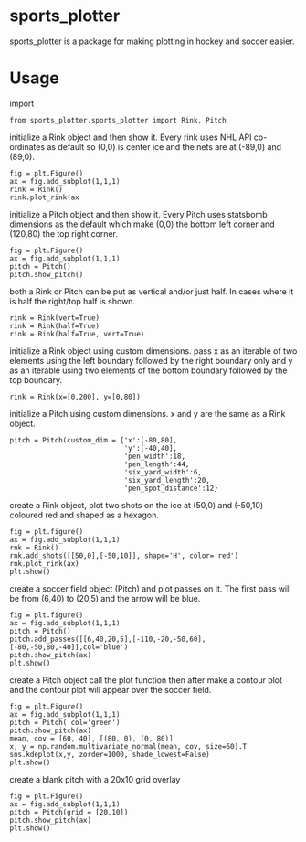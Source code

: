 # sports_plotter
sports_plotter is a package for making plotting in hockey and soccer easier.

# Usage
import
```
from sports_plotter.sports_plotter import Rink, Pitch
```

initialize a Rink object and then show it. Every rink uses NHL API co-ordinates as default so (0,0) is center ice and the nets are at (-89,0) and (89,0).
```
fig = plt.Figure()
ax = fig.add_subplot(1,1,1)
rink = Rink()
rink.plot_rink(ax
```

initialize a Pitch object and then show it. Every Pitch uses statsbomb dimensions as the default which make (0,0) the bottom left corner and (120,80) the top right corner.
```
fig = plt.Figure()
ax = fig.add_subplot(1,1,1)
pitch = Pitch()
pitch.show_pitch()
```

both a Rink or Pitch can be put as vertical and/or just half. In cases where it is half the right/top half is shown.
```
rink = Rink(vert=True)
rink = Rink(half=True)
rink = Rink(half=True, vert=True)
```

initialize a Rink object using custom dimensions. pass x as an iterable of two elements using the left boundary followed by the right boundary only and y as an iterable using two elements of the bottom boundary followed by the top boundary.
```
rink = Rink(x=[0,200], y=[0,80])
```

initialize a Pitch using custom dimensions. x and y are the same as a Rink object.
```
pitch = Pitch(custom_dim = {'x':[-80,80],
                            'y':[-40,40],
                            'pen_width':18,
                            'pen_length':44,
                            'six_yard_width':6,
                            'six_yard_length':20,
                            'pen_spot_distance':12}
```


create a Rink object, plot two shots on the ice at (50,0) and (-50,10) coloured red and shaped as a hexagon.
```
fig = plt.figure()
ax = fig.add_subplot(1,1,1)
rnk = Rink()
rnk.add_shots([[50,0],[-50,10]], shape='H', color='red')
rnk.plot_rink(ax)
plt.show()
```

create a soccer field object (Pitch) and plot passes on it. The first pass will be from (6,40) to (20,5) and the arrow will be blue.
```
fig = plt.figure()
ax = fig.add_subplot(1,1,1)
pitch = Pitch()
pitch.add_passes([[6,40,20,5],[-110,-20,-50,60],[-80,-50,80,-40]],col='blue')
pitch.show_pitch(ax)
plt.show()

```


create a Pitch object call the plot function then after make a contour plot and the contour plot will appear over the soccer field.
```
fig = plt.Figure()
ax = fig.add_subplot(1,1,1)
pitch = Pitch( col='green')
pitch.show_pitch(ax)
mean, cov = [60, 40], [(80, 0), (0, 80)]
x, y = np.random.multivariate_normal(mean, cov, size=50).T
sns.kdeplot(x,y, zorder=1000, shade_lowest=False)
plt.show()
```
create a blank pitch with a 20x10 grid overlay
```
fig = plt.Figure()
ax = fig.add_subplot(1,1,1)
pitch = Pitch(grid = [20,10])
pitch.show_pitch(ax)
plt.show()
```


